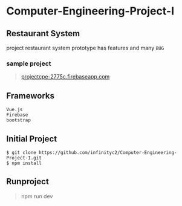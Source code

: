 # Computer-Engineering-Project-I
## Restaurant System
project restaurant system prototype has features and many `BUG`

### sample project
> <a href="projectcpe-2775c.firebaseapp.com">projectcpe-2775c.firebaseapp.com</a>

## Frameworks
```
Vue.js
Firebase
bootstrap
```

## Initial Project
```
$ git clone https://github.com/infinityc2/Computer-Engineering-Project-I.git
$ npm install
```

## Runproject
> npm run dev

